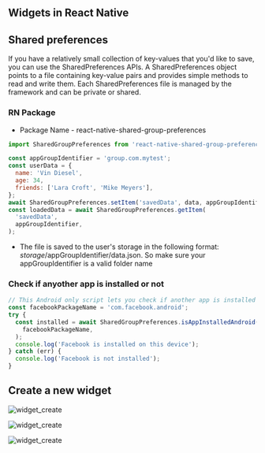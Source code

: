 ## Widgets in React Native

## Shared preferences

If you have a relatively small collection of key-values that you'd like to save, you can use the SharedPreferences APIs. A SharedPreferences object points to a file containing key-value pairs and provides simple methods to read and write them. Each SharedPreferences file is managed by the framework and can be private or shared.

### RN Package

- Package Name - react-native-shared-group-preferences

```jsx
import SharedGroupPreferences from 'react-native-shared-group-preferences';

const appGroupIdentifier = 'group.com.mytest';
const userData = {
  name: 'Vin Diesel',
  age: 34,
  friends: ['Lara Croft', 'Mike Meyers'],
};
await SharedGroupPreferences.setItem('savedData', data, appGroupIdentifier);
const loadedData = await SharedGroupPreferences.getItem(
  'savedData',
  appGroupIdentifier,
);
```

- The file is saved to the user's storage in the following format: $storage/$appGroupIdentifier/data.json. So make sure your appGroupIdentifier is a valid folder name

### Check if anyother app is installed or not

```jsx
// This Android only script lets you check if another app is installed based on package name. The example below is for Facebook.
const facebookPackageName = 'com.facebook.android';
try {
  const installed = await SharedGroupPreferences.isAppInstalledAndroid(
    facebookPackageName,
  );
  console.log('Facebook is installed on this device');
} catch (err) {
  console.log('Facebook is not installed');
}
```

## Create a new widget

![widget_create](https://i.imgur.com/E3IhwgF.png)

![widget_create](https://i.imgur.com/1RJxpJL.png)

![widget_create](https://i.imgur.com/WG2FXyv.png)
